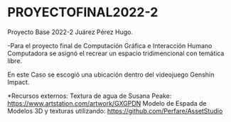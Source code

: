 # PROYECTOFINAL2022-2
Proyecto Base 2022-2
Juárez Pérez Hugo.

-Para el proyecto final de Computación Gráfica e Interacción Humano Computadora se asignó el recrear
un espacio tridimencional con temática libre.

En este Caso se escogió una ubicación dentro del videojuego Genshin Impact. 

*Recursos externos:
  Textura de agua de Susana Peake: https://www.artstation.com/artwork/GXGPDN
  Modelo de Espada de
  Modelos 3D y texturas utilizando: https://github.com/Perfare/AssetStudio
  
